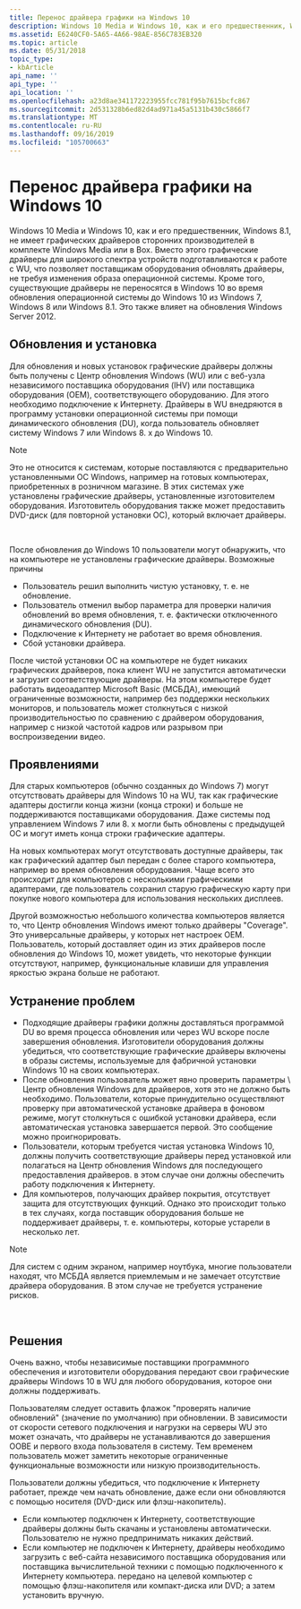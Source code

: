 ```yaml
---
title: Перенос драйвера графики на Windows 10
description: Windows 10 Media и Windows 10, как и его предшественник, Windows 8.1, не имеет графических драйверов сторонних производителей в комплекте Windows Media или в Box.
ms.assetid: E6240CF0-5A65-4A66-98AE-856C783EB320
ms.topic: article
ms.date: 05/31/2018
topic_type:
- kbArticle
api_name: ''
api_type: ''
api_location: ''
ms.openlocfilehash: a23d8ae341172223955fcc781f95b7615bcfc867
ms.sourcegitcommit: 2d531328b6ed82d4ad971a45a5131b430c5866f7
ms.translationtype: MT
ms.contentlocale: ru-RU
ms.lasthandoff: 09/16/2019
ms.locfileid: "105700663"
---
```

# <a name="graphics-driver-migration-to-windows-10"></a>Перенос драйвера графики на Windows 10

Windows 10 Media и Windows 10, как и его предшественник, Windows 8.1, не имеет графических драйверов сторонних производителей в комплекте Windows Media или в Box. Вместо этого графические драйверы для широкого спектра устройств подготавливаются к работе с WU, что позволяет поставщикам оборудования обновлять драйверы, не требуя изменения образа операционной системы. Кроме того, существующие драйверы не переносятся в Windows 10 во время обновления операционной системы до Windows 10 из Windows 7, Windows 8 или Windows 8.1. Это также влияет на обновления Windows Server 2012.

## <a name="upgrades-and-installation"></a>Обновления и установка

Для обновления и новых установок графические драйверы должны быть получены с Центр обновления Windows (WU) или с веб-узла независимого поставщика оборудования (IHV) или поставщика оборудования (OEM), соответствующего оборудованию. Для этого необходимо подключение к Интернету. Драйверы в WU внедряются в программу установки операционной системы при помощи динамического обновления (DU), когда пользователь обновляет систему Windows 7 или Windows 8. x до Windows 10.

> [!Note]  
> Это не относится к системам, которые поставляются с предварительно установленными ОС Windows, например на готовых компьютерах, приобретенных в розничном магазине. В этих системах уже установлены графические драйверы, установленные изготовителем оборудования. Изготовитель оборудования также может предоставить DVD-диск (для повторной установки ОС), который включает драйверы.

 

После обновления до Windows 10 пользователи могут обнаружить, что на компьютере не установлены графические драйверы. Возможные причины

-   Пользователь решил выполнить чистую установку, т. е. не обновление.
-   Пользователь отменил выбор параметра для проверки наличия обновлений во время обновления, т. е. фактически отключенного динамического обновления (DU).
-   Подключение к Интернету не работает во время обновления.
-   Сбой установки драйвера.

После чистой установки ОС на компьютере не будет никаких графических драйверов, пока клиент WU не запустится автоматически и загрузит соответствующие драйверы. На этом компьютере будет работать видеоадаптер Microsoft Basic (МСБДА), имеющий ограниченные возможности, например без поддержки нескольких мониторов, и пользователь может столкнуться с низкой производительностью по сравнению с драйвером оборудования, например с низкой частотой кадров или разрывом при воспроизведении видео.

## <a name="manifestations"></a>Проявлениями

Для старых компьютеров (обычно созданных до Windows 7) могут отсутствовать драйверы для Windows 10 на WU, так как графические адаптеры достигли конца жизни (конца строки) и больше не поддерживаются поставщиками оборудования. Даже системы под управлением Windows 7 или 8. x могли быть обновлены с предыдущей ОС и могут иметь конца строки графические адаптеры.

На новых компьютерах могут отсутствовать доступные драйверы, так как графический адаптер был передан с более старого компьютера, например во время обновления оборудования. Чаще всего это происходит для компьютеров с несколькими графическими адаптерами, где пользователь сохранил старую графическую карту при покупке нового компьютера для использования нескольких дисплеев.

Другой возможностью небольшого количества компьютеров является то, что Центр обновления Windows имеют только драйверы "Coverage". Это универсальные драйверы, у которых нет настроек OEM. Пользователь, который доставляет один из этих драйверов после обновления до Windows 10, может увидеть, что некоторые функции отсутствуют, например, функциональные клавиши для управления яркостью экрана больше не работают.

## <a name="mitigations"></a>Устранение проблем

-   Подходящие драйверы графики должны доставляться программой DU во время процесса обновления или через WU вскоре после завершения обновления. Изготовители оборудования должны убедиться, что соответствующие графические драйверы включены в образы системы, используемые для фабричной установки Windows 10 на своих компьютерах.
-   После обновления пользователь может явно проверить параметры \\ Центр обновления Windows для драйверов, хотя это не должно быть необходимо. Пользователи, которые принудительно осуществляют проверку при автоматической установке драйвера в фоновом режиме, могут столкнуться с ошибкой установки драйвера, если автоматическая установка завершается первой. Это сообщение можно проигнорировать.
-   Пользователи, которым требуется чистая установка Windows 10, должны получить соответствующие драйверы перед установкой или полагаться на Центр обновления Windows для последующего предоставления драйверов. в этом случае они должны обеспечить работу подключения к Интернету.
-   Для компьютеров, получающих драйвер покрытия, отсутствует защита для отсутствующих функций. Однако это происходит только в тех случаях, когда поставщик оборудования больше не поддерживает драйверы, т. е. компьютеры, которые устарели в несколько лет.

> [!Note]  
> Для систем с одним экраном, например ноутбука, многие пользователи находят, что МСБДА является приемлемым и не замечает отсутствие драйвера оборудования. В этом случае не требуется устранение рисков.

 

## <a name="solutions"></a>Решения

Очень важно, чтобы независимые поставщики программного обеспечения и изготовители оборудования передают свои графические драйверы Windows 10 в WU для любого оборудования, которое они должны поддерживать.

Пользователям следует оставить флажок "проверять наличие обновлений" (значение по умолчанию) при обновлении. В зависимости от скорости сетевого подключения и нагрузки на серверы WU это может означать, что драйверы не устанавливаются до завершения OOBE и первого входа пользователя в систему. Тем временем пользователь может заметить некоторые ограниченные функциональные возможности или низкую производительность.

Пользователи должны убедиться, что подключение к Интернету работает, прежде чем начать обновление, даже если они обновляются с помощью носителя (DVD-диск или флэш-накопитель).

-   Если компьютер подключен к Интернету, соответствующие драйверы должны быть скачаны и установлены автоматически. Пользователю не нужно предпринимать никаких действий.
-   Если компьютер не подключен к Интернету, драйверы необходимо загрузить с веб-сайта независимого поставщика оборудования или поставщика вычислительной техники с помощью подключенного к Интернету компьютера. передано на целевой компьютер с помощью флэш-накопителя или компакт-диска или DVD; а затем установить вручную.

 

 




